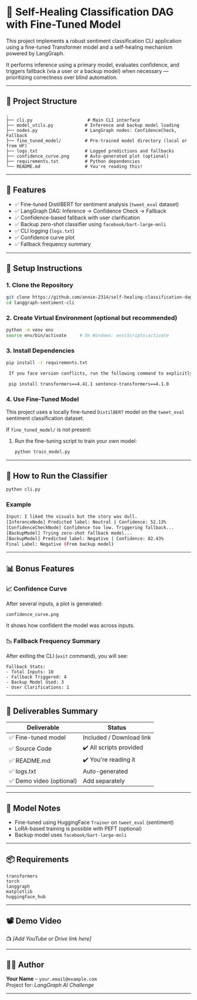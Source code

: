 # 🧠 Self-Healing Classification DAG with Fine-Tuned Model


This project implements a robust sentiment classification CLI application using a fine-tuned Transformer model and a self-healing mechanism powered by LangGraph.

It performs inference using a primary model, evaluates confidence, and triggers fallback (via a user or a backup model) when necessary — prioritizing correctness over blind automation.

---

## 📁 Project Structure

```
.
├── cli.py                     # Main CLI interface
├── model_utils.py            # Inference and backup model loading
├── nodes.py                  # LangGraph nodes: ConfidenceCheck, Fallback
├── fine_tuned_model/         # Pre-trained model directory (local or from HF)
├── logs.txt                  # Logged predictions and fallbacks
├── confidence_curve.png      # Auto-generated plot (optional)
├── requirements.txt          # Python dependencies
└── README.md                 # You're reading this!
```

---

## 🔧 Features

- ✅ Fine-tuned DistilBERT for sentiment analysis (`tweet_eval` dataset)
- ✅ LangGraph DAG: Inference → Confidence Check → Fallback
- ✅ Confidence-based fallback with user clarification
- ✅ Backup zero-shot classifier using `facebook/bart-large-mnli`
- ✅ CLI logging (`logs.txt`)
- ✅ Confidence curve plot
- ✅ Fallback frequency summary

---

## 🚀 Setup Instructions

### 1. Clone the Repository

```bash
git clone https://github.com/annie-2314/self-healing-classification-dag.git
cd langgraph-sentiment-cli
```

### 2. Create Virtual Environment (optional but recommended)

```bash
python -m venv env
source env/bin/activate     # On Windows: env\Scripts\activate
```

### 3. Install Dependencies

```bash
pip install -r requirements.txt

 If you face version conflicts, run the following command to explicitly install compatible versions:

 pip install transformers==4.41.1 sentence-transformers==4.1.0

```

### 4. Use Fine-Tuned Model

This project uses a locally fine-tuned `DistilBERT` model on the `tweet_eval` sentiment classification dataset.

If `fine_tuned_model/` is not present:

1. Run the fine-tuning script to train your own model:
   ```bash
   python train_model.py


---

## 🧪 How to Run the Classifier

```bash
python cli.py
```

### Example

```bash
Input: I liked the visuals but the story was dull.
[InferenceNode] Predicted label: Neutral | Confidence: 52.13%
[ConfidenceCheckNode] Confidence too low. Triggering fallback...
[BackupModel] Trying zero-shot fallback model...
[BackupModel] Predicted label: Negative | Confidence: 82.43%
Final Label: Negative (From backup model)
```

---

## 📊 Bonus Features

### 📈 Confidence Curve

After several inputs, a plot is generated:

```
confidence_curve.png
```

It shows how confident the model was across inputs.

### 📉 Fallback Frequency Summary

After exiting the CLI (`exit` command), you will see:

```
Fallback Stats:
- Total Inputs: 10
- Fallback Triggered: 4
- Backup Model Used: 3
- User Clarifications: 1
```

---

## 📁 Deliverables Summary

| Deliverable              | Status       |
|--------------------------|--------------|
| ✅ Fine-tuned model       | Included / Download link |
| ✅ Source Code            | ✔️ All scripts provided |
| ✅ README.md              | ✔️ You're reading it |
| ✅ logs.txt               | Auto-generated |
| ✅ Demo video (optional)  | Add separately |

---

## 🧠 Model Notes

- Fine-tuned using HuggingFace `Trainer` on `tweet_eval` (sentiment)
- LoRA-based training is possible with PEFT (optional)
- Backup model uses `facebook/bart-large-mnli`

---

## 📦 Requirements

```
transformers
torch
langgraph
matplotlib
huggingface_hub
```

---

## 📽️ Demo Video

📺 *[Add YouTube or Drive link here]*

---

## 🧑‍💻 Author

**Your Name** – `your.email@example.com`  
Project for: *LangGraph AI Challenge*

---
